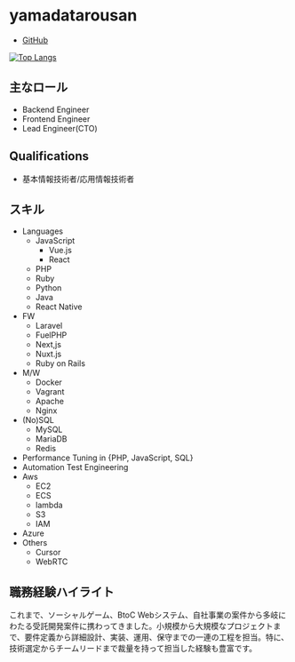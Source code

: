 # yamadatarousan

- [GitHub](https://github.com/yamadatarousan)
  
[![Top Langs](https://github-readme-stats.vercel.app/api/top-langs/?username=yamadatarousan)](https://github.com/anuraghazra/github-readme-stats)

## 主なロール

- Backend Engineer
- Frontend Engineer
- Lead Engineer(CTO)

## Qualifications

- 基本情報技術者/応用情報技術者

## スキル

- Languages
  - JavaScript
    - Vue.js
    - React
  - PHP
  - Ruby
  - Python
  - Java
  - React Native
- FW
  - Laravel
  - FuelPHP
  - Next,js
  - Nuxt.js
  - Ruby on Rails
- M/W
  - Docker
  - Vagrant
  - Apache
  - Nginx
- (No)SQL
  - MySQL
  - MariaDB
  - Redis
- Performance Tuning in {PHP, JavaScript, SQL}
- Automation Test Engineering
- Aws
  - EC2
  - ECS
  - lambda
  - S3
  - IAM
- Azure
- Others
  - Cursor
  - WebRTC

## 職務経験ハイライト
これまで、ソーシャルゲーム、BtoC Webシステム、自社事業の案件から多岐にわたる受託開発案件に携わってきました。小規模から大規模なプロジェクトまで、要件定義から詳細設計、実装、運用、保守までの一連の工程を担当。特に、技術選定からチームリードまで裁量を持って担当した経験も豊富です。

